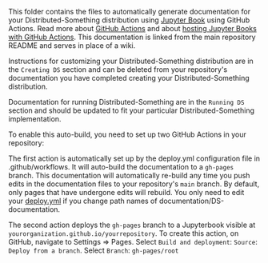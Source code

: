 This folder contains the files to automatically generate documentation for your Distributed-Something distribution using [Jupyter Book](https://jupyterbook.org/en/stable/intro.html) using GitHub Actions.
Read more about [GitHub Actions](https://help.github.com/en/actions) and about [hosting Jupyter Books with GitHub Actions](https://jupyterbook.org/en/stable/publish/gh-pages.html#automatically-host-your-book-with-github-actions).
This documentation is linked from the main repository README and serves in place of a wiki.

Instructions for customizing your Distributed-Something distribution are in the `Creating DS` section and can be deleted from your repository's documentation you have completed creating your Distributed-Something distribution.

Documentation for running Distributed-Something are in the `Running DS` section and should be updated to fit your particular Distributed-Something implementation.

To enable this auto-build, you need to set up two GitHub Actions in your repository:

The first action is automatically set up by the deploy.yml configuration file in .github/workflows.
It will auto-build the documentation to a `gh-pages` branch.
This documentation will automatically re-build any time you push edits in the documentation files to your repository's `main` branch.
By default, only pages that have undergone edits will rebuild.
You only need to edit your [deploy.yml](.github/workflows/deploy.yml) if you change path names of documentation/DS-documentation.

The second action deploys the `gh-pages` branch to a Jupyterbook visible at `yourorganization.github.io/yourrepository`.
To create this action, on GitHub, navigate to Settings => Pages.
Select `Build and deployment`: `Source`: `Deploy from a branch`.
Select `Branch`: `gh-pages/root`

